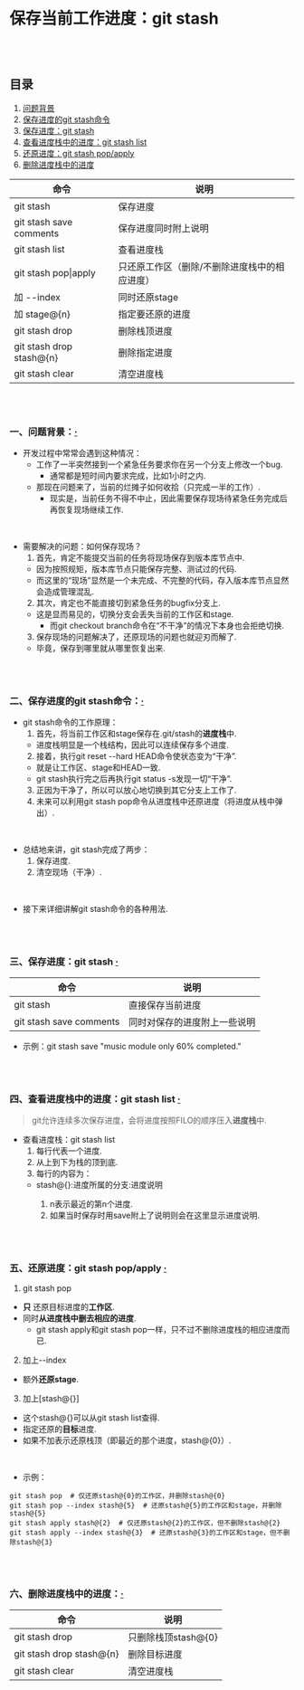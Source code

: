 # 保存当前工作进度：git stash

<br><br>

## 目录
1. [问题背景]()
2. [保存进度的git stash命令]()
3. [保存进度：git stash]()
4. [查看进度栈中的进度：git stash list]()
5. [还原进度：git stash pop/apply]()
6. [删除进度栈中的进度]()

| 命令 | 说明 |
| --- | --- |
| git stash | 保存进度 |
| git stash save comments | 保存进度同时附上说明 |
| git stash list | 查看进度栈 |
| git stash pop\|apply | 只还原工作区（删除/不删除进度栈中的相应进度）|
| 加 --index | 同时还原stage |
| 加 stage@{n} | 指定要还原的进度 |
| git stash drop | 删除栈顶进度 |
| git stash drop stash@{n} | 删除指定进度 |
| git stash clear | 清空进度栈 |

<br><br>

### 一、问题背景：[·](#目录)

- 开发过程中常常会遇到这种情况：
  - 工作了一半突然接到一个紧急任务要求你在另一个分支上修改一个bug.
    - 通常都是短时间内要求完成，比如1小时之内.
  - 那现在问题来了，当前的烂摊子如何收拾（只完成一半的工作）.
    - 现实是，当前任务不得不中止，因此需要保存现场待紧急任务完成后再恢复现场继续工作.

<br>

- 需要解决的问题：如何保存现场？
  1. 首先，肯定不能提交当前的任务将现场保存到版本库节点中.
    - 因为按照规矩，版本库节点只能保存完整、测试过的代码.
    - 而这里的“现场”显然是一个未完成、不完整的代码，存入版本库节点显然会造成管理混乱.
  2. 其次，肯定也不能直接切到紧急任务的bugfix分支上.
    - 这是显而易见的，切换分支会丢失当前的工作区和stage.
      - 而git checkout branch命令在“不干净”的情况下本身也会拒绝切换.
  3. 保存现场的问题解决了，还原现场的问题也就迎刃而解了.
    - 毕竟，保存到哪里就从哪里恢复出来.

<br><br>

### 二、保存进度的git stash命令：[·](#目录)

- git stash命令的工作原理：
  1. 首先，将当前工作区和stage保存在.git/stash的**进度栈**中.
    - 进度栈明显是一个栈结构，因此可以连续保存多个进度.
  2. 接着，执行git reset --hard HEAD命令使状态变为“干净”.
    - 就是让工作区、stage和HEAD一致.
    - git stash执行完之后再执行git status -s发现一切“干净”.
  3. 正因为干净了，所以可以放心地切换到其它分支上工作了.
  4. 未来可以利用git stash pop命令从进度栈中还原进度（将进度从栈中弹出）.

<br>

- 总结地来讲，git stash完成了两步：
  1. 保存进度.
  2. 清空现场（干净）.

<br>

- 接下来详细讲解git stash命令的各种用法.

<br><br>

### 三、保存进度：git stash  [·](#目录)

| 命令 | 说明 |
| --- | --- |
| git stash | 直接保存当前进度 |
| git stash save comments | 同时对保存的进度附上一些说明 |

- 示例：git stash save "music module only 60% completed."

<br><br>

### 四、查看进度栈中的进度：git stash list  [·](#目录)
> git允许连续多次保存进度，会将进度按照FILO的顺序压入**进度栈**中.

- 查看进度栈：git stash list
  1. 每行代表一个进度.
  2. 从上到下为栈的顶到底.
  3. 每行的内容为：
    - stash@{<n>}:进度所属的分支:进度说明
      1. n表示最近的第n个进度.
      2. 如果当时保存时用save附上了说明则会在这里显示进度说明.

<br><br>

### 五、还原进度：git stash pop/apply  [·](#目录)

1. git stash pop
  - **只** 还原目标进度的**工作区**.
  - 同时**从进度栈中删去相应的进度**.
    - git stash apply和git stash pop一样，只不过不删除进度栈的相应进度而已.
2. 加上--index
  - 额外**还原stage**.
3. 加上[stash@{<n>}]
  - 这个stash@{<n>}可以从git stash list查得.
  - 指定还原的**目标**进度.
  - 如果不加表示还原栈顶（即最近的那个进度，stash@{0}）.

<br>

- 示例：

```
git stash pop  # 仅还原stash@{0}的工作区，并删除stash@{0}
git stash pop --index stash@{5}  # 还原stash@{5}的工作区和stage，并删除stash@{5}
git stash apply stash@{2}  # 仅还原stash@{2}的工作区，但不删除stash@{2}
git stash apply --index stash@{3}  # 还原stash@{3}的工作区和stage，但不删除stash@{3}
```

<br><br>

### 六、删除进度栈中的进度：[·](#目录)

| 命令 | 说明 |
| --- | --- |
| git stash drop | 只删除栈顶stash@{0} |
| git stash drop stash@{n} | 删除目标进度 |
| git stash clear | 清空进度栈 |
